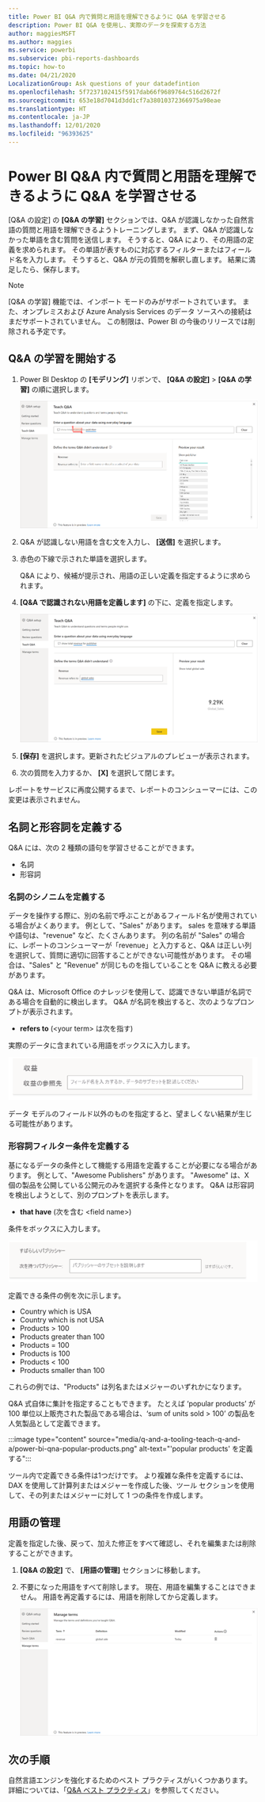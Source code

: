```yaml
---
title: Power BI Q&A 内で質問と用語を理解できるように Q&A を学習させる
description: Power BI Q&A を使用し、実際のデータを探索する方法
author: maggiesMSFT
ms.author: maggies
ms.service: powerbi
ms.subservice: pbi-reports-dashboards
ms.topic: how-to
ms.date: 04/21/2020
LocalizationGroup: Ask questions of your datadefintion
ms.openlocfilehash: 5f7237102415f5917dab66f9689764c516d2672f
ms.sourcegitcommit: 653e18d7041d3dd1cf7a38010372366975a98eae
ms.translationtype: HT
ms.contentlocale: ja-JP
ms.lasthandoff: 12/01/2020
ms.locfileid: "96393625"
---
```

# <a name="teach-qa-to-understand-questions-and-terms-in-power-bi-qa"></a>Power BI Q&A 内で質問と用語を理解できるように Q&A を学習させる

[Q&A の設定] の **[Q&A の学習]** セクションでは、Q&A が認識しなかった自然言語の質問と用語を理解できるようトレーニングします。 まず、Q&A が認識しなかった単語を含む質問を送信します。 そうすると、Q&A により、その用語の定義を求められます。 その単語が表すものに対応するフィルターまたはフィールド名を入力します。 そうすると、Q&A が元の質問を解釈し直します。 結果に満足したら、保存します。

> [!NOTE]
> [Q&A の学習] 機能では、インポート モードのみがサポートされています。 また、オンプレミスおよび Azure Analysis Services のデータ ソースへの接続はまだサポートされていません。 この制限は、Power BI の今後のリリースでは削除される予定です。

## <a name="start-to-teach-qa"></a>Q&A の学習を開始する

1. Power BI Desktop の **[モデリング]** リボンで、 **[Q&A の設定]**  >  **[Q&A の学習]** の順に選択します。

    ![[Q&A の学習]、シノニム、赤](media/q-and-a-tooling-teach-q-and-a/qna-tooling-teach-synonym-red.png)

2. Q&A が認識しない用語を含む文を入力し、 **[送信]** を選択します。

3. 赤色の下線で示された単語を選択します。 

    Q&A により、候補が提示され、用語の正しい定義を指定するように求められます。 
    
3. **[Q&A で認識されない用語を定義します]** の下に、定義を指定します。

    ![[Q&A の学習]、シノニム、プレビュー](media/q-and-a-tooling-teach-q-and-a/qna-tooling-teach-fixpreview.png)

4. **[保存]** を選択します。更新されたビジュアルのプレビューが表示されます。

5. 次の質問を入力するか、 **[X]** を選択して閉じます。

レポートをサービスに再度公開するまで、レポートのコンシューマーには、この変更は表示されません。

## <a name="define-nouns-and-adjectives"></a>名詞と形容詞を定義する

Q&A には、次の 2 種類の語句を学習させることができます。

- 名詞
- 形容詞

### <a name="define-a-noun-synonym"></a>名詞のシノニムを定義する

データを操作する際に、別の名前で呼ぶことがあるフィールド名が使用されている場合がよくあります。 例として、"Sales" があります。 sales を意味する単語や語句は、"revenue" など、たくさんあります。 列の名前が "Sales" の場合に、レポートのコンシューマーが「revenue」と入力すると、Q&A は正しい列を選択して、質問に適切に回答することができない可能性があります。 その場合は、"Sales" と "Revenue" が同じものを指していることを Q&A に教える必要があります。

Q&A は、Microsoft Office のナレッジを使用して、認識できない単語が名詞である場合を自動的に検出します。 Q&A が名詞を検出すると、次のようなプロンプトが表示されます。

- <your term> **refers to** (&lt;your term&gt; は次を指す) 

実際のデータに含まれている用語をボックスに入力します。

![スクリーンショットでは、Q&A ボックスの一部に "収益" という単語が表示され、テキスト ボックスの横に "収益の参照先" というテキストが表示されています。](media/q-and-a-tooling-teach-q-and-a/qna-tooling-synonym-prompt.png)

データ モデルのフィールド以外のものを指定すると、望ましくない結果が生じる可能性があります。

### <a name="define-an-adjective-filter-condition"></a>形容詞フィルター条件を定義する

基になるデータの条件として機能する用語を定義することが必要になる場合があります。 例として、"Awesome Publishers" があります。 "Awesome" は、X 個の製品を公開している公開元のみを選択する条件となります。 Q&A は形容詞を検出しようとして、別のプロンプトを表示します。

- <field name> **that have** (次を含む &lt;field name&gt;)  

条件をボックスに入力します。

![スクリーンショットでは、Q&A ボックスの一部に "すばらしいパブリッシャー" と表示され、テキスト ボックスの左側には "次を持つパブリッシャー"、右側には "はすばらしいです" というテキストが表示されています。](media/q-and-a-tooling-teach-q-and-a/qna-tooling-adjectives.png)

定義できる条件の例を次に示します。

- Country which is USA
- Country which is not USA
- Products > 100
- Products greater than 100
- Products = 100
- Products is 100
- Products < 100
- Products smaller than 100

これらの例では、"Products" は列名またはメジャーのいずれかになります。 

Q&A 式自体に集計を指定することもできます。 たとえば ‘popular products’ が 100 単位以上販売された製品である場合は、‘sum of units sold > 100’ の製品を人気製品として定義できます。  

:::image type="content" source="media/q-and-a-tooling-teach-q-and-a/power-bi-qna-popular-products.png" alt-text="'popular products' を定義する":::

ツール内で定義できる条件は1つだけです。 より複雑な条件を定義するには、DAX を使用して計算列またはメジャーを作成した後、ツール セクションを使用して、その列またはメジャーに対して 1 つの条件を作成します。

## <a name="manage-terms"></a>用語の管理

定義を指定した後、戻って、加えた修正をすべて確認し、それを編集または削除することができます。 

1. **[Q&A の設定]** で、 **[用語の管理]** セクションに移動します。

2. 不要になった用語をすべて削除します。 現在、用語を編集することはできません。 用語を再定義するには、用語を削除してから定義します。

    ![Q&A の [用語の管理]](media/q-and-a-tooling-teach-q-and-a/qna-manage-terms.png)

## <a name="next-steps"></a>次の手順

自然言語エンジンを強化するためのベスト プラクティスがいくつかあります。 詳細については、「[Q&A ベスト プラクティス](q-and-a-best-practices.md)」を参照してください。

